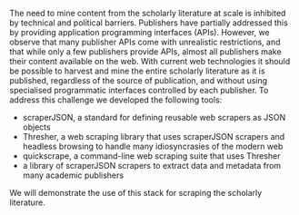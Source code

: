 The need to mine content from the scholarly literature at scale is inhibited by technical and political barriers. Publishers have partially addressed this by providing application programming interfaces (APIs). However, we observe that many publisher APIs come with unrealistic restrictions, and that while only a few publishers provide APIs, almost all publishers make their content available on the web. With current web technologies it should be possible to harvest and mine the entire scholarly literature as it is published, regardless of the source of publication, and without using specialised programmatic interfaces controlled by each publisher. To address this challenge we developed the following tools:

* scraperJSON, a standard for defining reusable web scrapers as JSON objects
* Thresher, a web scraping library that uses scraperJSON scrapers and headless browsing to handle many idiosyncrasies of the modern web
* quickscrape, a command-line web scraping suite that uses Thresher
* a library of scraperJSON scrapers to extract data and metadata from many academic publishers

We will demonstrate the use of this stack for scraping the scholarly literature.